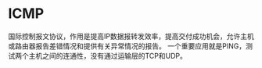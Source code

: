# ICMP
国际控制报文协议，作用是提高IP数据报转发效率，提高交付成功机会，允许主机或路由器报告差错情况和提供有关异常情况的报告。
一个重要应用就是PING，测试两个主机之间的连通性，没有通过运输层的TCP和UDP。